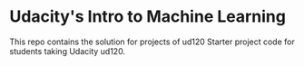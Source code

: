 Udacity's Intro to Machine Learning
==============

This repo contains the solution for projects of ud120
Starter project code for students taking Udacity ud120.
